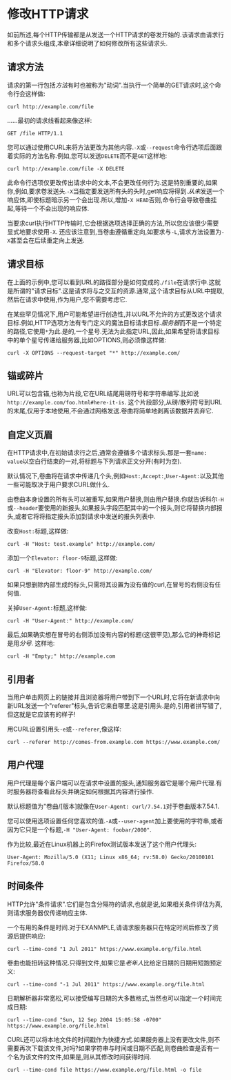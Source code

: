 
# 修改HTTP请求

如前所述,每个HTTP传输都是从发送一个HTTP请求的卷发开始的.该请求由请求行和多个请求头组成,本章详细说明了如何修改所有这些请求头.

## 请求方法

请求的第一行包括*方法*有时也被称为"动词".当执行一个简单的GET请求时,这个命令行会这样做:

```
curl http://example.com/file
```

……最初的请求线看起来像这样:

```
GET /file HTTP/1.1
```

您可以通过使用CURL来将方法更改为其他内容.`-X`或`--request`命令行选项后面跟着实际的方法名称.例如,您可以发送`DELETE`而不是`GET`这样地:

```
curl http://example.com/file -X DELETE
```

此命令行选项仅更改传出请求中的文本,不会更改任何行为.这是特别重要的,如果你,例如,要求卷发送头.`-X`当指定要发送所有头的头时,get响应将得到.*从未*发送一个响应体,即使标题暗示另一个会出现.所以,增加`-X HEAD`否则,命令行会导致卷曲挂起,等待一个不会出现的响应体.

当要求curl执行HTTP传输时,它会根据选项选择正确的方法,所以您应该很少需要显式地要求使用`-X`. 还应该注意到,当卷曲遵循重定向,如要求与`-L`,请求方法设置为`-X`甚至会在后续重定向上发送.

## 请求目标

在上面的示例中,您可以看到URL的路径部分是如何变成的.`/file`在请求行中.这就是所谓的"请求目标".这是请求将与之交互的资源.通常,这个请求目标从URL中提取,然后在请求中使用,作为用户,您不需要考虑它.

在某些罕见情况下,用户可能希望进行创造性,并以URL不允许的方式更改这个请求目标.例如,HTTP选项方法有专门定义的魔法目标请求目标.*服务器*而不是一个特定的路径,它使用`*`为此.是的,一个星号.无法为此指定URL,因此,如果希望将请求目标中的单个星号传递给服务器,比如OPTIONS,则必须像这样做:

```
curl -X OPTIONS --request-target "*" http://example.com/
```

## 锚或碎片

URL可以包含锚,也称为片段,它在URL结尾用磅符号和字符串编写.比如说`http://example.com/foo.html#here-it-is`. 这个片段部分,从磅/散列符号到URL的末尾,仅用于本地使用,不会通过网络发送.卷曲将简单地剥离该数据并丢弃它.

## 自定义页眉

在HTTP请求中,在初始请求行之后,通常会遵循多个请求标头.那是一套`name: value`以空白行结束的一对,将标题与下列请求正文分开(有时为空).

默认情况下,卷曲将在请求中传递几个头,例如`Host:`,`Accept:`,`User-Agent:`以及其他一些可能取决于用户要求CURL做什么.

由卷曲本身设置的所有头可以被重写,如果用户替换,则由用户替换.你就告诉科尔`-H`或`--header`要使用的新报头,如果报头字段匹配其中的一个报头,则它将替换内部报头,或者它将将指定报头添加到请求中发送的报头列表中.

改变`Host:`标题,这样做:

```
curl -H "Host: test.example" http://example.com/
```

添加一个`Elevator: floor-9`标题,这样做:

```
curl -H "Elevator: floor-9" http://example.com/
```

如果只想删除内部生成的标头,只需将其设置为没有值的curl,在冒号的右侧没有任何值.

关掉`User-Agent:`标题,这样做:

```
curl -H "User-Agent:" http://example.com/
```

最后,如果确实想在冒号的右侧添加没有内容的标题(这很罕见),那么它的神奇标记是用*分号*. 这样地:

```
curl -H "Empty;" http://example.com
```

## 引用者

当用户单击网页上的链接并且浏览器将用户带到下一个URL时,它将在新请求中向新URL发送一个"referer"标头,告诉它来自哪里.这是引用头.是的,引用者拼写错了,但这就是它应该有的样子!

用CURL设置引用头`-e`或`--referer`,像这样:

```
curl --referer http://comes-from.example.com https://www.example.com/
```

## 用户代理

用户代理是每个客户端可以在请求中设置的报头,通知服务器它是哪个用户代理.有时服务器将查看此标头并确定如何根据其内容进行操作.

默认标题值为"卷曲/[版本]就像在`User-Agent: curl/7.54.1`对于卷曲版本7.54.1.

您可以使用选项设置任何您喜欢的值.`-A`或`--user-agent`加上要使用的字符串,或者因为它只是一个标题,`-H "User-Agent: foobar/2000"`.

作为比较,最近在Linux机器上的Firefox测试版本发送了这个用户代理头:

`User-Agent: Mozilla/5.0 (X11; Linux x86_64; rv:58.0) Gecko/20100101 Firefox/58.0`

## 时间条件

HTTP允许"条件请求".它们是包含分隔符的请求,也就是说,如果相关条件评估为真,则请求服务器仅传递响应主体.

一个有用的条件是时间.对于EXANMPLE,请请求服务器只在特定时间后修改了资源后提供响应:

```
curl --time-cond "1 Jul 2011" https://www.example.org/file.html
```

卷曲也能扭转这种情况.只得到文件,如果它是*老年人*比给定日期的日期用短跑预定义:

```
curl --time-cond "-1 Jul 2011" https://www.example.org/file.html
```

日期解析器非常宽松,可以接受编写日期的大多数格式,当然也可以指定一个时间完成日期:

```
curl --time-cond "Sun, 12 Sep 2004 15:05:58 -0700" https://www.example.org/file.html
```

CURL还可以将本地文件的时间戳作为快捷方式.如果服务器上没有更改文件,则不需要再次下载该文件,对吗?如果字符串与时间或日期不匹配,则卷曲检查是否有一个名为该文件的文件,如果是,则从其修改时间获得时间.

```
curl --time-cond file https://www.example.org/file.html -o file
```

